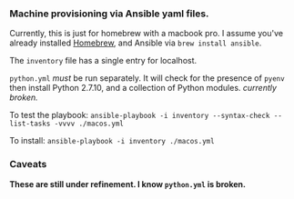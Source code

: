 ### Machine provisioning via Ansible yaml files.

Currently, this is just for homebrew with a macbook pro. I assume you've
already installed [Homebrew](http://brew.sh/), and Ansible via `brew install
ansible`.

The `inventory` file has a single entry for localhost.

`python.yml` *must*  be run separately. It will check for the presence of
`pyenv` then install Python 2.7.10, and a collection of Python modules. *currently broken.*

To test the playbook:
    `ansible-playbook -i inventory --syntax-check --list-tasks -vvvv ./macos.yml`

To install:
    `ansible-playbook -i inventory ./macos.yml`

### Caveats
**These are still under refinement. I know `python.yml` is broken.**



